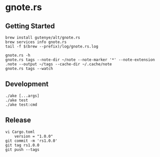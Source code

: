 # gnote.rs

## Getting Started

```
brew install gutenye/alt/gnote.rs
brew services info gnote.rs
tail -f $(brew --prefix)/log/gnote.rs.log

gnote.rs -h
gnote.rs tags --note-dir ~/note --note-marker '*' --note-extension .note --output ~/tags --cache-dir ~/.cache/note
gnote.rs tags --watch
```

## Development

```
./ake [...args]
./ake test
./ake test:cmd
```

## Release

```
vi Cargo.toml
	version = "1.0.0"
git commit -m 'rs1.0.0'
git tag rs1.0.0
git push --tags
```


